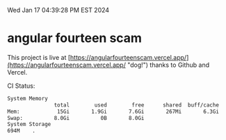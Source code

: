 Wed Jan 17 04:39:28 PM EST 2024

# angular fourteen scam


This project is live at [https://angularfourteenscam.vercel.app/](https://angularfourteenscam.vercel.app/ "dog!") thanks to Github and Vercel.

CI Status: 

```bash
System Memory
               total        used        free      shared  buff/cache   available
Mem:            15Gi       1.9Gi       7.6Gi       267Mi       6.3Gi        13Gi
Swap:          8.0Gi          0B       8.0Gi
System Storage
694M	.
```
